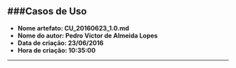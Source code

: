###Casos de Uso
-----
* **Nome artefato: CU_20160623_1.0.md**
* **Nome do autor: Pedro Victor de Almeida Lopes**
* **Data de criação: 23/06/2016**
* **Hora de criação: 10:35:00**

------